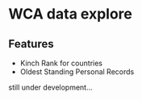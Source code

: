# WCA data explore

## Features

 - Kinch Rank for countries
 - Oldest Standing Personal Records

still under development...